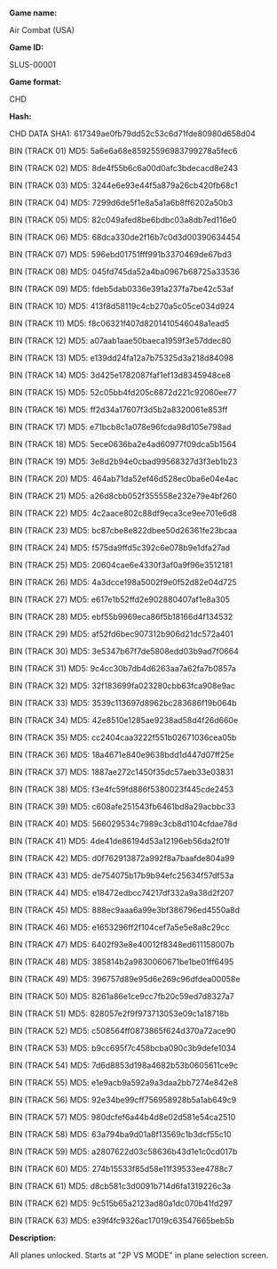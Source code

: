 ﻿**Game name:**

Air Combat (USA)

**Game ID:**

SLUS-00001

**Game format:**

CHD

**Hash:**

CHD DATA SHA1: 617349ae0fb79dd52c53c6d71fde80980d658d04

BIN (TRACK 01) MD5: 5a6e6a68e85925596983799278a5fec6

BIN (TRACK 02) MD5: 8de4f55b6c6a00d0afc3bdecacd8e243

BIN (TRACK 03) MD5: 3244e6e93e44f5a879a26cb420fb68c1

BIN (TRACK 04) MD5: 7299d6de5f1e8a5a1a6b8ff6202a50b3

BIN (TRACK 05) MD5: 82c049afed8be6bdbc03a8db7ed116e0

BIN (TRACK 06) MD5: 68dca330de2f16b7c0d3d00390634454

BIN (TRACK 07) MD5: 596ebd01751fff991b3370469de67bd3

BIN (TRACK 08) MD5: 045fd745da52a4ba0967b68725a33536

BIN (TRACK 09) MD5: fdeb5dab0336e391a237fa7be42c53af

BIN (TRACK 10) MD5: 413f8d58119c4cb270a5c05ce034d924

BIN (TRACK 11) MD5: f8c06321f407d8201410546048a1ead5

BIN (TRACK 12) MD5: a07aab1aae50baeca1959f3e57ddec80

BIN (TRACK 13) MD5: e139dd24fa12a7b75325d3a218d84098

BIN (TRACK 14) MD5: 3d425e1782087faf1ef13d8345948ce8

BIN (TRACK 15) MD5: 52c05bb4fd205c6872d221c92060ee77

BIN (TRACK 16) MD5: ff2d34a17607f3d5b2a8320061e853ff

BIN (TRACK 17) MD5: e71bcb8c1a078e96fcda98d105e798ad

BIN (TRACK 18) MD5: 5ece0636ba2e4ad60977f09dca5b1564

BIN (TRACK 19) MD5: 3e8d2b94e0cbad99568327d3f3eb1b23

BIN (TRACK 20) MD5: 464ab71da52ef46d528ec0ba6e04e4ac

BIN (TRACK 21) MD5: a26d8cbb052f355558e232e79e4bf260

BIN (TRACK 22) MD5: 4c2aace802c88df9eca3ce9ee701e6d8

BIN (TRACK 23) MD5: bc87cbe8e822dbee50d26361fe23bcaa

BIN (TRACK 24) MD5: f575da9ffd5c392c6e078b9e1dfa27ad

BIN (TRACK 25) MD5: 20604cae6e4330f3af0a9f96e3512181

BIN (TRACK 26) MD5: 4a3dcce198a5002f9e0f52d82e04d725

BIN (TRACK 27) MD5: e617e1b52ffd2e902880407af1e8a305

BIN (TRACK 28) MD5: ebf55b9969eca86f5b18166d4f134532

BIN (TRACK 29) MD5: af52fd6bec907312b906d21dc572a401

BIN (TRACK 30) MD5: 3e5347b67f7de5808edd03b9ad7f0664

BIN (TRACK 31) MD5: 9c4cc30b7db4d6263aa7a62fa7b0857a

BIN (TRACK 32) MD5: 32f183699fa023280cbb63fca908e9ac

BIN (TRACK 33) MD5: 3539c113697d8962bc283686f19b064b

BIN (TRACK 34) MD5: 42e8510e1285ae9238ad58d4f26d660e

BIN (TRACK 35) MD5: cc2404caa3222f551b02671036cea05b

BIN (TRACK 36) MD5: 18a4671e840e9638bdd1d447d07ff25e

BIN (TRACK 37) MD5: 1887ae272c1450f35dc57aeb33e03831

BIN (TRACK 38) MD5: f3e4fc59fd886f5380023f445cde2453

BIN (TRACK 39) MD5: c608afe251543fb6461bd8a29acbbc33

BIN (TRACK 40) MD5: 566029534c7989c3cb8d1104cfdae78d

BIN (TRACK 41) MD5: 4de41de86194d53a12196eb56da2f01f

BIN (TRACK 42) MD5: d0f762913872a992f8a7baafde804a99

BIN (TRACK 43) MD5: de754075b17b9b94efc25634f57df53a

BIN (TRACK 44) MD5: e18472edbcc74217df332a9a38d2f207

BIN (TRACK 45) MD5: 888ec9aaa6a99e3bf386796ed4550a8d

BIN (TRACK 46) MD5: e1653296ff2f104cef7a5e5e8a8c29cc

BIN (TRACK 47) MD5: 6402f93e8e40012f8348ed611158007b

BIN (TRACK 48) MD5: 385814b2a9830060671be1be01ff6495

BIN (TRACK 49) MD5: 396757d89e95d6e269c96dfdea00058e

BIN (TRACK 50) MD5: 8261a86e1ce9cc7fb20c59ed7d8327a7

BIN (TRACK 51) MD5: 828057e2f9f973713053e09c1a18718b

BIN (TRACK 52) MD5: c508564ff0873865f624d370a72ace90

BIN (TRACK 53) MD5: b9cc695f7c458bcba090c3b9defe1034

BIN (TRACK 54) MD5: 7d6d8853d198a4682b53b0605611ce9c

BIN (TRACK 55) MD5: e1e9acb9a592a9a3daa2bb7274e842e8

BIN (TRACK 56) MD5: 92e34be99cff756958928b5a1ab649c9

BIN (TRACK 57) MD5: 980dcfef6a44b4d8e02d581e54ca2510

BIN (TRACK 58) MD5: 63a794ba9d01a8f13569c1b3dcf55c10

BIN (TRACK 59) MD5: a2807622d03c58636b43d1e1c0cd017b

BIN (TRACK 60) MD5: 274b15533f85d58e11f39533ee4788c7

BIN (TRACK 61) MD5: d8cb581c3d0091b714d6fa1319226c3a

BIN (TRACK 62) MD5: 9c515b65a2123ad80a1dc070b41fd297

BIN (TRACK 63) MD5: e39f4fc9326ac17019c63547665beb5b

**Description:**

All planes unlocked. Starts at "2P VS MODE" in plane selection screen.